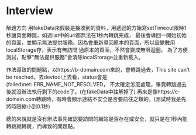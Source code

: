 # Interview

解題方向
用fakeData來假裝是接收到的資料，用遞迴的方始寫setTimeout限時1秒讓頁面轉跳，如過list中的url都無法在1秒內轉跳完成，
最後會導回一開始初始的頁面，並顯示無法提供服務。因為會重新導回原本的頁面，所以設變數用localStorage存，表示有無訪問
過原本的頁面，不然會變成無限迴圈。
為了方便測試，點擊"無法提供服務"會清除localStorage並重新載入。

作法導致的問題點，以https://b-domain.com來說，會轉跳過去，This site can’t be reached，去devtool上去看，status會是(failed)net::ERR_NAME_NOT_RESOLVED，
不太確定怎麼處理，畢竟轉跳過去後就沒辦法執行剩下的code了。(在fakeData中註解掉了)
再來是像https://c-domain.com轉跳時，有時會顯示連結不安全是否要前往之類的。(測試時我是先將時限縮小到0.1秒)

總的來說就是沒有辦法事先確認要訪問的網站是否存在或安全，就只是在1秒內能轉跳就轉跳，而導致的問題點。
